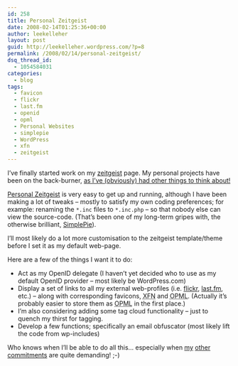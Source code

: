 ```yaml
---
id: 258
title: Personal Zeitgeist
date: 2008-02-14T01:25:36+00:00
author: leekelleher
layout: post
guid: http://leekelleher.wordpress.com/?p=8
permalink: /2008/02/14/personal-zeitgeist/
dsq_thread_id:
  - 1054584031
categories:
  - blog
tags:
  - favicon
  - flickr
  - last.fm
  - openid
  - opml
  - Personal Websites
  - simplepie
  - WordPress
  - xfn
  - zeitgeist
---
```

I&#8217;ve finally started work on my [zeitgeist](http://leekelleher.com/zeitgeist/) page. My personal projects have been on the back-burner, [as I&#8217;ve (obviously) had other things to think about!](http://www.lee-and-lucy.com/travelblog/2008/02/11/eager-anticipation/)

[Personal Zeitgeist](http://www.creativesynthesis.net/blog/projects/personal-zeitgeist/) is very easy to get up and running, although I have been making a lot of tweaks &#8211; mostly to satisfy my own coding preferences; for example: renaming the `*.inc` files to `*.inc.php` &#8211; so that nobody else can view the source-code. (That&#8217;s been one of my long-term gripes with, the otherwise brilliant, [SimplePie](http://simplepie.org/)).

I&#8217;ll most likely do a lot more customisation to the zeitgeist template/theme before I set it as my default web-page.

Here are a few of the things I want it to do:

  * Act as my OpenID delegate (I haven&#8217;t yet decided who to use as my default OpenID provider &#8211; most likely be WordPress.com)
  * Display a set of links to all my external web-profiles (i.e. [flickr](http://www.flickr.com/photos/leekelleher/), [last.fm](http://www.last.fm/user/vertino/), etc.) &#8211; along with corresponding favicons, <acronym title="XHTML Friends Network">XFN</acronym> and <acronym title="Outline Processor Markup Language">OPML</acronym>. (Actually it&#8217;s probably easier to store them as <acronym title="Outline Processor Markup Language">OPML</acronym> in the first place.)
  * I&#8217;m also considering adding some tag cloud functionality &#8211; just to quench my thirst for tagging.
  * Develop a few functions; specifically an email obfuscator (most likely lift the code from wp-includes)

Who knows when I&#8217;ll be able to do all this&#8230; especially when [my](http://www.bodenko.com/) [other](http://www.readysteadybook.com/) [commitments](http://www.lee-and-lucy.com/) are quite demanding! ;-)